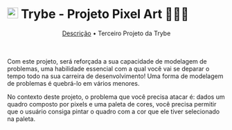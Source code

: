 # <img src='https://res.cloudinary.com/practicaldev/image/fetch/s--Eg8INSNe--/c_fill,f_auto,fl_progressive,h_320,q_auto,w_320/https://dev-to-uploads.s3.amazonaws.com/uploads/organization/profile_image/5302/26258239-4ac6-4d28-b94c-ba6d3f9eabc2.png' width='25px'> Trybe - Projeto Pixel Art 👨🏻‍💻

<div align='center'>
  <a href='#descricao'>Descrição</a> &bull; Terceiro Projeto da Trybe
</div>

<br>
<br>

<section>
 <p>Com este projeto, será reforçada a sua capacidade de modelagem de problemas, uma habilidade essencial com a qual você vai se deparar o tempo todo na sua carreira de desenvolvimento! Uma forma de modelagem de problemas é quebrá-lo em vários menores.

No contexto deste projeto, o problema que você precisa atacar é: dados um quadro composto por pixels e uma paleta de cores, você precisa permitir que o usuário consiga pintar o quadro com a cor que ele tiver selecionado na paleta.<p>
<section

